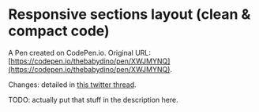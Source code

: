 # Responsive sections layout (clean & compact code)

A Pen created on CodePen.io. Original URL: [https://codepen.io/thebabydino/pen/XWJMYNQ](https://codepen.io/thebabydino/pen/XWJMYNQ).

Changes: detailed in [this twitter thread](https://twitter.com/anatudor/status/1208006606727892992).

TODO: actually put that stuff in the description here.